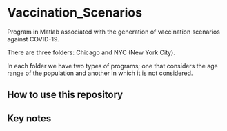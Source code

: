# Vaccination_Scenarios
Program in Matlab associated with the generation of vaccination scenarios against COVID-19.


There are three folders: Chicago and NYC (New York City).

In each folder we have two types of programs; one that considers the age range of the population and another in which it is not considered.


## How to use this repository

## Key notes  
